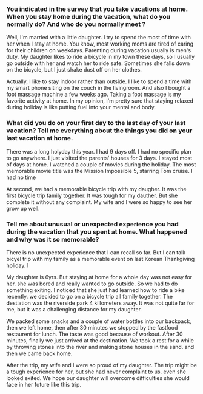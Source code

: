 ### You indicated in the survey that you take vacations at home. When you stay home during the vacation, what do you normally do? And who do you normally meet ?

Well, I'm married with a little daughter. I try to spend the most of time with her when I stay at home. You know, most working moms are tired of caring for their children on weekdays. Parenting during vacation usually is men's duty. My daughter likes to ride a bicycle in my town these days, so I usually go outside with her and watch her to ride safe. Sometimes she falls down on the bicycle, but I just shake dust off on her clothes. 

Actually, I like to stay indoor rather than outside. I like to spend a time with my smart phone siting on the couch in the livingroom. And also I bought a foot massage machine a few weeks ago. Taking a foot massage is my favorite activity at home. In my opinion, I'm pretty sure that staying relaxed during holiday is like putting fuel into your mental and body.

### What did you do on your first day to the last day of your last vacation? Tell me everything about the things you did on your last vacation at home.

There was a long holyday this year. I had 9 days off. I had no specific plan to go anywhere. I just visited the parents' houses for 3 days. I stayed most of days at home. I watched a couple of movies during the holiday. The most memorable movie title was the Mission Impossible 5, starring Tom cruise. I had no time 

At second, we had a memorable bicycle trip with my daugher. It was the first bicycle trip family together. It was tough for my dauther. But she complete it without any complaint. My wife and I were so happy to see her grow up well.

### Tell me about unusual or unexpected experience you had  during the vacation that you spent at home. What happened and why was it so memorable?

There is no unexpected experience that I can recall so far. But I can talk bicyel trip with my family as a memorable event on last Korean Thankgiving holiday. I

My daughter is 6yrs. But staying at home for a whole day was not easy for her. she was bored and really wanted to go outside. So we had to do something exiting. I noticed that she just had learned how to ride a bike recently. we decided to go on a bicycle trip all family together. The destiation was the riverside park 4 killometers away. It was not quite far for me, but it was a challenging distance for my daughter.

We packed some snacks and a couple of water bottles into our backpack, then we left home, then after 30 minutes we stopped by the fastfood restaurent for lunch. The taste was good because of workout. After 30 minutes, finally we just arrived at the destination. We took a rest for a while by throwing stones into the river and making stone houses in the sand. and then we came back home. 

After the trip, my wife and I were so proud of my daughter. The trip might be a tough experience for her, but she had never complaint to us. even she looked exited. We hope our daughter will overcome difficulties she would face in her future like this trip.

